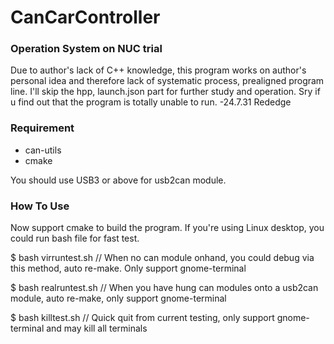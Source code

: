 # CanCarController

### Operation System on NUC trial

Due to author's lack of C++ knowledge, this program works on author's personal idea and therefore lack of systematic process, prealigned program line. I'll skip the hpp, launch.json part for further study and operation. Sry if u find out that the program is totally  unable to run. -24.7.31 Rededge

### Requirement

* can-utils
* cmake

You should use USB3 or above for usb2can module.

### How To Use

Now support cmake to build the program. If you're using Linux desktop, you could run bash file for fast test.

$ bash virruntest.sh  	// When no can module onhand, you could debug via this method, auto re-make. Only support gnome-terminal

$ bash realruntest.sh 	// When you have hung can modules onto a usb2can module, auto re-make, only support gnome-terminal

$ bash killtest.sh 		// Quick quit from current testing, only support gnome-terminal and may kill all terminals
